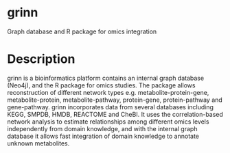 # grinn
Graph database and R package for omics integration

Description
=========
grinn is a bioinformatics platform contains an internal graph database (Neo4j), and the R package for omics studies.
The package allows reconstruction of different network types e.g. metabolite-protein-gene, metabolite-protein, metabolite-pathway, protein-gene, protein-pathway and gene-pathway.
grinn incorporates data from several databases including KEGG, SMPDB, HMDB, REACTOME and CheBI.
It uses the correlation-based network analysis to estimate relationships among different omics levels independently from domain knowledge, and with the internal graph database it allows fast integration of domain knowledge to annotate unknown metabolites.
